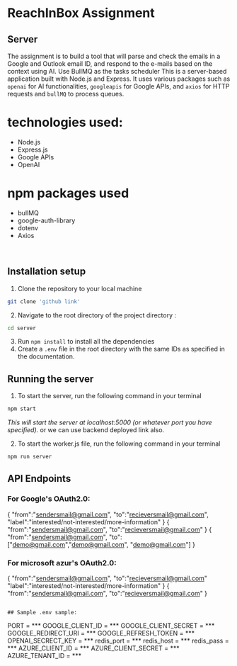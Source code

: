 # ReachInBox Assignment
## Server
The assignment is to build a tool that will parse and check the emails in a Google and Outlook email ID, and
respond to the e-mails based on the context using AI. Use BullMQ as the tasks scheduler
This is a server-based application built with Node.js and Express. It uses various packages such as  `openai` for AI functionalities, `googleapis` for Google APIs, and `axios` for HTTP requests and `bullMQ` to process queues.

# technologies used:
- Node.js
- Express.js
- Google APIs
- OpenAI

# npm packages used
- bullMQ
- google-auth-library
- dotenv
- Axios
<br>

## Installation setup
1. Clone the repository to your local machine
```bash
git clone 'github link'
```
2. Navigate to the root directory of the project directory :
```bash 
cd server
```
3. Run `npm install` to install all the dependencies
4. Create a `.env` file in the root directory with the same IDs as specified in the documentation.

## Running the server
1. To start the server, run the following command in your terminal
```bash
npm start
```
*This will start the server at localhost:5000 (or whatever port you have specified).*
or we can use backend deployed link also.

2. To start the worker.js file, run the following command in your terminal
```bash
npm run server
```

## API Endpoints

### For Google's OAuth2.0:
{
    "from":"sendersmail@gmail.com",
    "to":"recieversmail@gmail.com",
    "label":"interested/not-interested/more-information"
}
{
    "from":"sendersmail@gmail.com",
    "to":"recieversmail@gmail.com"
}
{
    "from":"sendersmail@gmail.com",
    "to":["demo@gmail.com","demo@gmail.com", "demo@gmail.com"]
}

### For microsoft azur's OAuth2.0:

{
    "from":"sendersmail@gmail.com",
    "to":"recieversmail@gmail.com"
     "label":"interested/not-interested/more-information"
}
{
    "from":"sendersmail@gmail.com",
    "to":"recieversmail@gmail.com"
}
```

## Sample .env sample:
```
PORT = ***
GOOGLE_CLIENT_ID = ***
GOOGLE_CLIENT_SECRET = ***
GOOGLE_REDIRECT_URI = ***
GOOGLE_REFRESH_TOKEN = ***
OPENAI_SECRECT_KEY = ***
redis_port = ***
redis_host = ***
redis_pass = ***
AZURE_CLIENT_ID = ***
AZURE_CLIENT_SECRET = *** 
AZURE_TENANT_ID = ***
```
